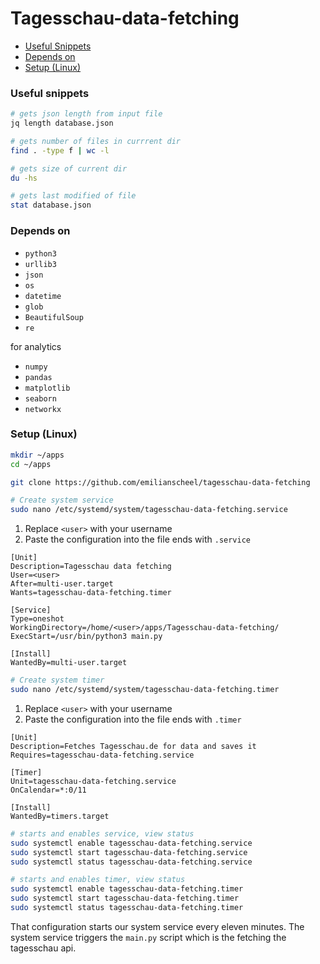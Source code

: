 # Tagesschau-data-fetching

- [Useful Snippets](#useful-snippets)
- [Depends on](#depends-on)
- [Setup (Linux)](#setup-linux)

### Useful snippets

```sh
# gets json length from input file
jq length database.json
```

```sh
# gets number of files in currrent dir
find . -type f | wc -l
```

```sh
# gets size of current dir
du -hs
```

```sh
# gets last modified of file
stat database.json
```

### Depends on

- `python3`
- `urllib3`
- `json`
- `os`
- `datetime`
- `glob`
- `BeautifulSoup`
- `re`

for analytics

- `numpy`
- `pandas`
- `matplotlib`
- `seaborn`
- `networkx`

### Setup (Linux)

```sh
mkdir ~/apps
cd ~/apps
```

```sh
git clone https://github.com/emilianscheel/tagesschau-data-fetching
```

```sh
# Create system service
sudo nano /etc/systemd/system/tagesschau-data-fetching.service
```

1. Replace `<user>` with your username
2. Paste the configuration into the file ends with `.service`

```
[Unit]
Description=Tagesschau data fetching
User=<user>
After=multi-user.target
Wants=tagesschau-data-fetching.timer

[Service]
Type=oneshot
WorkingDirectory=/home/<user>/apps/Tagesschau-data-fetching/
ExecStart=/usr/bin/python3 main.py

[Install]
WantedBy=multi-user.target
```

```sh
# Create system timer
sudo nano /etc/systemd/system/tagesschau-data-fetching.timer
```

1. Replace `<user>` with your username
2. Paste the configuration into the file ends with `.timer`

```
[Unit]
Description=Fetches Tagesschau.de for data and saves it
Requires=tagesschau-data-fetching.service

[Timer]
Unit=tagesschau-data-fetching.service
OnCalendar=*:0/11

[Install]
WantedBy=timers.target
```


```sh
# starts and enables service, view status
sudo systemctl enable tagesschau-data-fetching.service
sudo systemctl start tagesschau-data-fetching.service
sudo systemctl status tagesschau-data-fetching.service

# starts and enables timer, view status
sudo systemctl enable tagesschau-data-fetching.timer
sudo systemctl start tagesschau-data-fetching.timer
sudo systemctl status tagesschau-data-fetching.timer
```

That configuration starts our system service every eleven minutes. The system service triggers the `main.py` script which is the fetching the tagesschau api.
